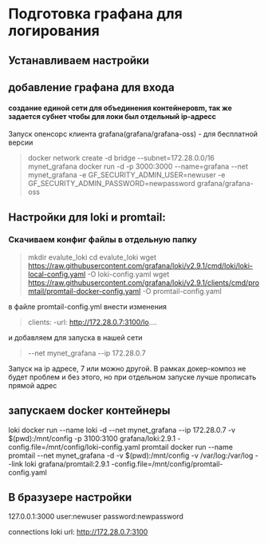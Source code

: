 # Подготовка графана для логирования

## Устанавливаем настройки

## добавление графана для входа
#### создание единой сети для объединения контейнеровm, так же задается субнет чтобы для локи был отдельный ip-адресс 
Запуск опенсорс клиента grafana(grafana/grafana-oss) - для бесплатной версии
> docker network create -d bridge --subnet=172.28.0.0/16 mynet_grafana
docker run -d -p 3000:3000 --name=grafana --net mynet_grafana -e GF_SECURITY_ADMIN_USER=newuser -e GF_SECURITY_ADMIN_PASSWORD=newpassword grafana/grafana-oss

## Настройки для loki и promtail:

### Скачиваем конфиг файлы в отдельную папку
> mkdir evalute_loki
> cd evalute_loki
>wget https://raw.githubusercontent.com/grafana/loki/v2.9.1/cmd/loki/loki-local-config.yaml -O loki-config.yaml
>wget https://raw.githubusercontent.com/grafana/loki/v2.9.1/clients/cmd/promtail/promtail-docker-config.yaml -O promtail-config.yaml

в файле promtail-config.yml внести изменения
> clients:
>    -url: http://172.28.0.7:3100/lo....

и добавляем для запуска в нашей сети 
> --net mynet_grafana
> --ip 172.28.0.7

Запуск на ip адресе, 7 или можно другой. В рамках докер-композ не будет проблем и без этого, но при отдельном запуске лучше 
прописать прямой адрес

## запускаем docker контейнеры
loki
docker run --name loki -d --net mynet_grafana --ip 172.28.0.7 -v $(pwd):/mnt/config -p 3100:3100 grafana/loki:2.9.1 -config.file=/mnt/config/loki-config.yaml
promtail
docker run --name promtail --net mynet_grafana -d -v $(pwd):/mnt/config -v /var/log:/var/log --link loki grafana/promtail:2.9.1 -config.file=/mnt/config/promtail-config.yaml

## В бразузере настройки

127.0.0.1:3000
user:newuser
password:newpassword

connections
loki
url:  http://172.28.0.7:3100

